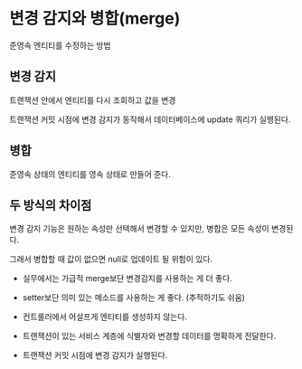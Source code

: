 # 변경 감지와 병합(merge)

준영속 엔티티를 수정하는 방법



## 변경 감지

트랜잭션 안에서 엔티티를 다시 조회하고 값을 변경 

트랜잭션 커밋 시점에 변경 감지가 동작해서 데이터베이스에 update 쿼리가 실행된다.



## 병합

준영속 상태의 엔티티를 영속 상태로 만들어 준다.





## 두 방식의 차이점

변경 감지 기능은 원하는 속성만 선택해서 변경할 수 있지만, 병합은 모든 속성이 변경된다.

그래서 병합할 때 값이 없으면 null로 업데이트 될 위험이 있다.



- 실무에서는 가급적 merge보단 변경감지를 사용하는 게 더 좋다.

- setter보단 의미 있는 메소드를 사용하는 게 좋다. (추적하기도 쉬움)

- 컨트롤러에서 어설프게 엔티티를 생성하지 않는다.
- 트랜잭션이 있는 서비스 계층에 식별자와 변경할 데이터를 명확하게 전달한다.
- 트랜잭션 커밋 시점에 변경 감지가 실행된다.